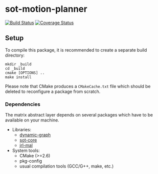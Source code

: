 sot-motion-planner
==================

[![Build Status](https://travis-ci.org/stack-of-tasks/sot-motion-planner.png?branch=master)](https://travis-ci.org/stack-of-tasks/sot-motion-planner)
[![Coverage Status](https://coveralls.io/repos/stack-of-tasks/sot-motion-planner/badge.png)](https://coveralls.io/r/stack-of-tasks/sot-motion-planner)

Setup
-----

To compile this package, it is recommended to create a separate build
directory:

    mkdir _build
    cd _build
    cmake [OPTIONS] ..
    make install

Please note that CMake produces a `CMakeCache.txt` file which should
be deleted to reconfigure a package from scratch.


### Dependencies

The matrix abstract layer depends on several packages which
have to be available on your machine.

 - Libraries:
   - [dynamic-graph][dynamic-graph]
   - [sot-core][sot-core]
   - [jrl-mal][jrl-mal]
 - System tools:
   - CMake (>=2.6)
   - pkg-config
   - usual compilation tools (GCC/G++, make, etc.)


[dynamic-graph]: http://github.com/stack-of-tasks/dynamic-graph
[jrl-mal]: http://github.com/jrl-umi3218/jrl-mal
[sot-core]: http://github.com/stack-of-tasks/sot-core
